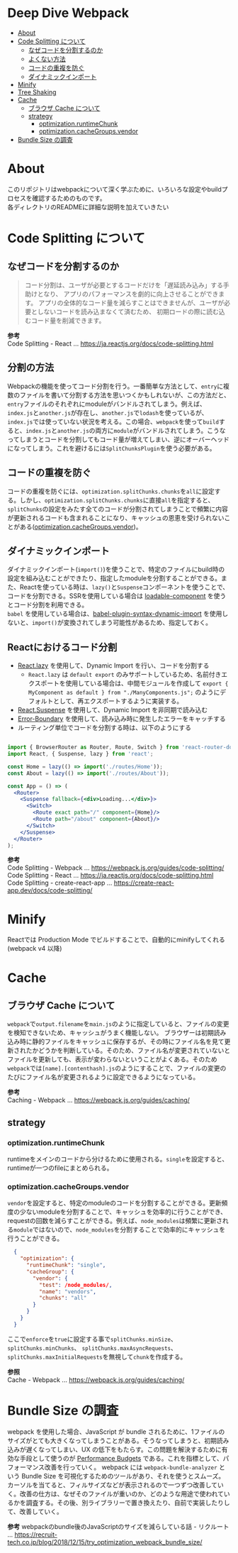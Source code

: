 # Deep Dive Webpack

- [About](#About)
- [Code Splitting について](#Code-Splitting-について)
  - [なぜコードを分割するのか](#なぜコードを分割するのか)
  - [よくない方法](#よくない方法)
  - [コードの重複を防ぐ](#コードの重複を防ぐ)
  - [ダイナミックインポート](#ダイナミックインポート)
- [Minify](#Minify)
- [Tree Shaking](https://github.com/keiya01/webpack-deep-dive/tree_shaking)
- [Cache](#Cache)
  - [ブラウザ Cache について](#ブラウザ-Cache-について)
  - [strategy](#strategy)
    - [optimization.runtimeChunk](#optimization.runtimeChunk)
    - [optimization.cacheGroups.vendor](#optimization.cacheGroups.vendor)
- [Bundle Size の調査](#Bundle-Size-の調査)

# About
このリポジトリはwebpackについて深く学ぶために、いろいろな設定やbuildプロセスを確認するためのものです。  
各ディレクトリのREADMEに詳細な説明を加えていきたい

# Code Splitting について  

## なぜコードを分割するのか
> コード分割は、ユーザが必要とするコードだけを「遅延読み込み」する手助けとなり、 アプリのパフォーマンスを劇的に向上させることができます。 アプリの全体的なコード量を減らすことはできませんが、ユーザが必要としないコードを読み込まなくて済むため、 初期ロードの際に読む込むコード量を削減できます。 

**参考**  
Code Splitting - React ... https://ja.reactjs.org/docs/code-splitting.html

## 分割の方法
Webpackの機能を使ってコード分割を行う。一番簡単な方法として、`entry`に複数のファイルを書いて分割する方法を思いつくかもしれないが、この方法だと、`entry`ファイルのそれぞれにmoduleがバンドルされてしまう。例えば、`index.js`と`another.js`が存在し、`another.js`で`lodash`を使っているが、`index.js`では使っていない状況を考える。この場合、`webpack`を使って`build`すると、`index.js`と`another.js`の両方に`module`がバンドルされてしまう。こうなってしまうとコードを分割してもコード量が増えてしまい、逆にオーバーヘッドになってしまう。これを避けるには`SplitChunksPlugin`を使う必要がある。

## コードの重複を防ぐ
コードの重複を防ぐには、`optimization.splitChunks.chunks`を`all`に設定する。しかし、`optimization.splitChunks.chunks`に直接`all`を指定すると、`splitChunks`の設定をみたす全てのコードが分割されてしまうことで頻繁に内容が更新されるコードも含まれることになり、キャッシュの恩恵を受けられないことがある([optimization.cacheGroups.vendor](#optimization.cacheGroups.vendor))。  

## ダイナミックインポート
ダイナミックインポート(`import()`)を使うことで、特定のファイルにbuild時の設定を組み込むことができたり、指定したmoduleを分割することができる。また、Reactを使っている時は、`lazy()`と`Suspense`コンポーネントを使うことで、コードを分割できる。SSRを使用している場合は [loadable-component](https://loadable-components.com/) を使うとコード分割を利用できる。  
`babel` を使用している場合は、[babel-plugin-syntax-dynamic-import](https://classic.yarnpkg.com/en/package/babel-plugin-syntax-dynamic-import) を使用しないと、`import()`が変換されてしまう可能性があるため、指定しておく。

## Reactにおけるコード分割
- [React.lazy](https://ja.reactjs.org/docs/code-splitting.html#reactlazy) を使用して、Dynamic Import を行い、コードを分割する
  - `React.lazy` は `default export` のみサポートしているため、名前付きエクスポートを使用している場合は、中間モジュールを作成して `export { MyComponent as default } from "./ManyComponents.js";` のようにデフォルトとして、再エクスポートするように実装する。
- [React.Suspense](https://ja.reactjs.org/docs/code-splitting.html#suspense) を使用して、Dynamic Import を非同期で読み込む
- [Error-Boundary](https://ja.reactjs.org/docs/error-boundaries.html) を使用して、読み込み時に発生したエラーをキャッチする
- ルーティング単位でコードを分割する時は、以下のようにする

```jsx

import { BrowserRouter as Router, Route, Switch } from 'react-router-dom';
import React, { Suspense, lazy } from 'react';

const Home = lazy(() => import('./routes/Home'));
const About = lazy(() => import('./routes/About'));

const App = () => (
  <Router>
    <Suspense fallback={<div>Loading...</div>}>
      <Switch>
        <Route exact path="/" component={Home}/>
        <Route path="/about" component={About}/>
      </Switch>
    </Suspense>
  </Router>
);

```

**参考**  
Code Splitting - Webpack ... https://webpack.js.org/guides/code-splitting/  
Code Splitting - React ... https://ja.reactjs.org/docs/code-splitting.html
Code Splitting - create-react-app ... https://create-react-app.dev/docs/code-splitting/

# Minify
Reactでは Production Mode でビルドすることで、自動的にminifyしてくれる(webpack v4 以降)

# Cache  

## ブラウザ Cache について  
`webpack`で`output.filename`を`main.js`のように指定していると、ファイルの変更を検知できないため、キャッシュがうまく機能しない。
ブラウザーは初期読み込み時に静的ファイルをキャッシュに保存するが、その時にファイル名を見て更新されたかどうかを判断している。そのため、ファイル名が変更されていないとファイルを更新しても、表示が変わらないということがよくある。そのため`webpack`では`[name].[contenthash].js`のようにすることで、ファイルの変更のたびにファイル名が変更されるように設定できるようになっている。  
  
**参考**  
Caching - Webpack ... https://webpack.js.org/guides/caching/  

## strategy

### optimization.runtimeChunk

runtimeをメインのコードから分けるために使用される。`single`を設定すると、runtimeが一つのfileにまとめられる。  

### optimization.cacheGroups.vendor

`vendor`を設定すると、特定のmoduleのコードを分割することができる。更新頻度の少ないmoduleを分割することで、キャッシュを効率的に行うことができ、requestの回数を減らすことができる。例えば、`node_modules`は頻繁に更新される`module`ではないので、`node_modules`を分割することで効率的にキャッシュを行うことができる。  

```json
  {
    "optimization": {
      "runtimeChunk": "single",
      "cacheGroup": {
        "vendor": {
          "test": /node_modules/,
          "name": "vendors",
          "chunks": "all"
        }
      }
    }
  }
```

ここで`enforce`を`true`に設定する事で`splitChunks.minSize`、`splitChunks.minChunks`、 `splitChunks.maxAsyncRequests`、 `splitChunks.maxInitialRequests`を無視して`chunk`を作成する。  

**参照**  
Cache - Webpack ... https://webpack.js.org/guides/caching/  

# Bundle Size の調査
webpack を使用した場合、JavaScript が bundle されるために、1ファイルのサイズがとても大きくなってしまうことがある。そうなってしまうと、初期読み込みが遅くなってしまい、UX の低下をもたらす。この問題を解決するために有効な手段として使うのが [Performance Budgets](#Performance-Budgets) である。これを指標として、パフォーマンス改善を行っていく。
webpack には `webpack-bundle-analyzer` という Bundle Size を可視化するためのツールがあり、それを使うとスムーズ。カーソルを当てると、フィルサイズなどが表示されるので一つずつ改善していく。改善の仕方は、なぜそのファイルが重いのか、どのような用途で使われているかを調査する。その後、別ライブラリーで置き換えたり、自前で実装したりして、改善していく。

**参考**
webpackのbundle後のJavaScriptのサイズを減らしている話 - リクルート ... https://recruit-tech.co.jp/blog/2018/12/15/try_optimization_webpack_bundle_size/  
